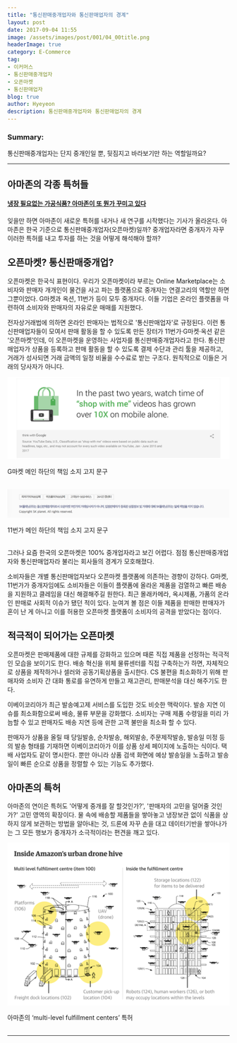 ```yaml
---
title: "통신판매중개업자와 통신판매업자의 경계"
layout: post
date: 2017-09-04 11:55
image: /assets/images/post/001/04_00title.png
headerImage: true
category: E-Commerce
tag:
- 이커머스
- 통신판매중개업자
- 오픈마켓
- 통신판매업자
blog: true
author: Hyeyeon
description: 통신판매중개업자와 통신판매업자의 경계
---
```


### Summary:

통신판매중개업자는 단지 중개인일 뿐, 뒷짐지고 바라보기만 하는 역할일까요?

---

## 아마존의 각종 특허들

#### [냉장 필요없는 가공식품? 아마존이 또 뭔가 꾸미고 있다](http://www.econovill.com/news/articleView.html?idxno=321405)

잊을만 하면 아마존이 새로운 특허를 내거나 새 연구를 시작했다는 기사가 올라온다. 아마존은 한국 기준으로 통신판매중개업자(오픈마켓)일까? 중개업자라면 중개자가 자꾸 이러한 특허를 내고 투자를 하는 것을 어떻게 해석해야 할까?

## 오픈마켓? 통신판매중개업?

오픈마켓은 한국식 표현이다. 우리가 오픈마켓이라 부르는 Online Marketplace는 소비자와 판매자 개개인이 물건을 사고 파는 플랫폼으로 중개자는 연결고리의 역할만 하면 그뿐이었다. G마켓과 옥션, 11번가 등이 모두 중개자다. 이들 기업은 온라인 플랫폼을 마련하여 소비자와 판매자의 자유로운 매매를 지원했다.

전자상거래법에 의하면 온라인 판매자는 법적으로 '통신판매업자'로 규정된다. 이런 통신판매업자들이 모여서 판매 활동을 할 수 있도록 만든 장터가 11번가·G마켓·옥션 같은 ‘오픈마켓’인데, 이 오픈마켓을 운영하는 사업자를 통신판매중개업자라고 한다. 통신판매업자가 상품을 등록하고 판매 활동을 할 수 있도록 결제 수단과 관리 툴을 제공하고, 거래가 성사되면 거래 금액의 일정 비율을 수수료로 받는 구조다. 원칙적으로 이들은 거래의 당사자가 아니다.

![pic1](/assets/images/post/002/166_02.png)
<figcaption class="caption">G마켓 메인 하단의 책임 소지 고지 문구</figcaption>

<br>

![pic1](/assets/images/post/002/166_03.png)
<figcaption class="caption">11번가 메인 하단의 책임 소지 고지 문구</figcaption>

<br>

그러나 요즘 한국의 오픈마켓은 100% 중개업자라고 보긴 어렵다. 점점 통신판매중개업자와 통신판매업자라 불리는 회사들의 경계가 모호해졌다.

소비자들은 개별 통신판매업자보다 오픈마켓 플랫폼에 의존하는 경향이 강하다. G마켓, 11번가가 중개자임에도 소비자들은 이들이 플랫폼에 올라온 제품을 검열하고 빠른 배송을 지원하고 클레임을 대신 해결해주길 원한다. 최근 몰래카메라, 옥시제품, 가품의 온라인 판매로 사회적 이슈가 됐던 적이 있다. 눈여겨 볼 점은 이들 제품을 판매한 판매자가 혼이 난 게 아니고 이를 허용한 오픈마켓 플랫폼이 소비자의 공격을 받았다는 점이다.


## 적극적이 되어가는 오픈마켓

오픈마켓은 판매제품에 대한 규제를 강화하고 있으며 때론 직접 제품을 선정하는 적극적인 모습을 보이기도 한다. 배송 혁신을 위체 물류센터를 직접 구축하는가 하면, 자체적으로 상품을 제작하거나 셀러와 공동기획상품을 출시한다. CS 불편을 최소화하기 위해 판매자와 소비자 간 대화 통로를 유연하게 만들고 재고관리, 판매분석을 대신 해주기도 한다.

이베이코리아가 최근 발송예고제 서비스를 도입한 것도 비슷한 맥락이다. 발송 지연 이슈를 최소화함으로써 배송, 물류 부문을 강화했다. 소비자는 구매 제품 수령일을 미리 가늠할 수 있고 판매자도 배송 지연 등에 관한 고객 불만을 최소화 할 수 있다.

판매자가 상품을 올릴 때 당일발송, 순차발송, 해외발송, 주문제작발송, 발송일 미정 등의 발송 형태를 기재하면 이베이코리아가 이를 상품 상세 페이지에 노출하는 식이다. 택배 사업자도 같이 명시한다. 뿐만 아니라 상품 검색 화면에 예상 발송일을 노출하고 발송일이 빠른 순으로 상품을 정렬할 수 있는 기능도 추가했다.

## 아마존의 특허

아마존의 연이은 특허도 '어떻게 중개를 잘 할것인가?', '판매자의 고민을 덜어줄 것인가?' 고민 영역의 확장이다. 물 속에 배송할 제품들을 쌓아놓고 냉장보관 없이 식품을 상하지 않게 보관하는 방법을 알아내는 것, 드론에 자꾸 손을 대고 데이터기반을 쌓아나가는 그 모든 행보가 중개자가 소극적이라는 편견을 깨고 있다.

![pic1](/assets/images/post/002/166_01.png)
<figcaption class="caption">아마존의 ‘multi-level fulfillment centers’ 특허</figcaption>
<br>

---
